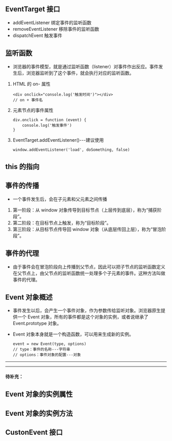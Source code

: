 <!--
 * @Author: lijy
-->
## EventTarget 接口
- addEventListener  绑定事件的监听函数
- removeEventListener   移除事件的监听函数
- dispatchEvent     触发事件

## 监听函数
- 浏览器的事件模型，就是通过监听函数（listener）对事件作出反应。事件发生后，浏览器监听到了这个事件，就会执行对应的监听函数。  

1. HTML 的 on- 属性
    ```
    <div onclick="console.log('触发时间')"></div>
    // on + 事件名
    ```

2. 元素节点的事件属性
    ```
    div.onclick = function (event) {
        console.log('触发事件')
    }
    ```

3. EventTarget.addEventListener()---建议使用
    ```
    window.addEventListener('load', doSomething, false)
    ```

## this 的指向

## 事件的传播
- 一个事件发生后，会在子元素和父元素之间传播

1. 第一阶段：从 window 对象传导到目标节点（上层传到底层），称为“捕获阶段”。
2. 第二阶段：在目标节点上触发，称为“目标阶段”。
3. 第三阶段：从目标节点传导回 window 对象（从底层传回上层），称为“冒泡阶段”。

## 事件的代理
- 由于事件会在冒泡阶段向上传播到父节点，因此可以把子节点的监听函数定义在父节点上，由父节点的监听函数统一处理多个子元素的事件。这种方法叫做事件的代理。

## Event 对象概述
- 事件发生以后，会产生一个事件对象，作为参数传给监听对象。浏览器原生提供一个 Event 对象，所有的事件都是这个对象的实例，或者说继承了 Event.prototype 对象。

- Event 对象本身就是一个构造函数，可以用来生成新的实例。
    ```
    event = new Event(type, options)
    // type：事件的名称---字符串
    // options：事件对象的配置---对象
    ```

----------------------------------------------
----------------------------------------------
#### 待补充：
## Event 对象的实例属性

## Event 对象的实例方法

## CustonEvent 接口